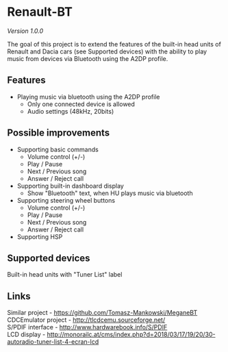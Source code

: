 # Renault-BT
_Version 1.0.0_

The goal of this project is to extend the features of the built-in head units of Renault and Dacia cars (see Supported devices) with the ability to play music from devices via Bluetooth using the A2DP profile.

## Features
- Playing music via bluetooth using the A2DP profile
  - Only one connected device is allowed
  - Audio settings (48kHz, 20bits)
  
## Possible improvements
- Supporting basic commands
  - Volume control (+/-)
  - Play / Pause
  - Next / Previous song
  - Answer / Reject call
- Supporting built-in dashboard display
  - Show "Bluetooth" text, when HU plays music via bluetooth
- Supporting steering wheel buttons
  - Volume control (+/-)
  - Play / Pause
  - Next / Previous song
  - Answer / Reject call
- Supporting HSP

## Supported devices
Built-in head units with "Tuner List" label

## Links
Similar project - https://github.com/Tomasz-Mankowski/MeganeBT <br/>
CDCEmulator project - http://tlcdcemu.sourceforge.net/ <br/>
S/PDIF interface - http://www.hardwarebook.info/S/PDIF <br/>
LCD display - http://monorailc.at/cms/index.php?d=2018/03/17/19/20/30-autoradio-tuner-list-4-ecran-lcd <br/>
